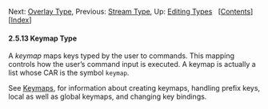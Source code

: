 

Next: [Overlay Type](Overlay-Type.html), Previous: [Stream Type](Stream-Type.html), Up: [Editing Types](Editing-Types.html)   \[[Contents](index.html#SEC_Contents "Table of contents")]\[[Index](Index.html "Index")]

#### 2.5.13 Keymap Type

A *keymap* maps keys typed by the user to commands. This mapping controls how the user’s command input is executed. A keymap is actually a list whose CAR is the symbol `keymap`.

See [Keymaps](Keymaps.html), for information about creating keymaps, handling prefix keys, local as well as global keymaps, and changing key bindings.
